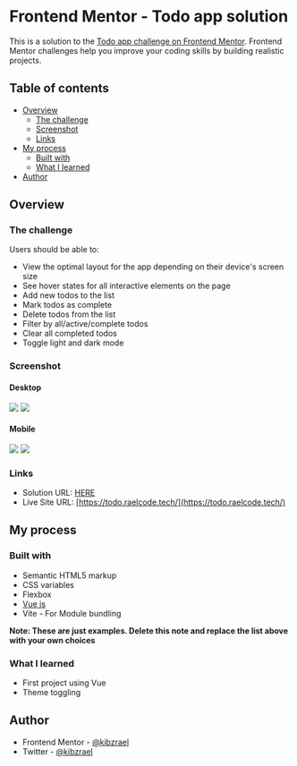 # Frontend Mentor - Todo app solution

This is a solution to the [Todo app challenge on Frontend Mentor](https://www.frontendmentor.io/challenges/todo-app-Su1_KokOW). Frontend Mentor challenges help you improve your coding skills by building realistic projects.

## Table of contents

- [Overview](#overview)
  - [The challenge](#the-challenge)
  - [Screenshot](#screenshot)
  - [Links](#links)
- [My process](#my-process)
  - [Built with](#built-with)
  - [What I learned](#what-i-learned)
- [Author](#author)

## Overview

### The challenge

Users should be able to:

- View the optimal layout for the app depending on their device's screen size
- See hover states for all interactive elements on the page
- Add new todos to the list
- Mark todos as complete
- Delete todos from the list
- Filter by all/active/complete todos
- Clear all completed todos
- Toggle light and dark mode
<!-- - **Bonus**: Drag and drop to reorder items on the list -->

### Screenshot

#### Desktop

![](./public/desktop-light.png)
![](./public/desktop-dark.png)

#### Mobile

![](./public/mobile-light.png)
![](./public/mobile-dark.png)

### Links

- Solution URL: [HERE](https://www.frontendmentor.io/solutions/responsive-todo-app-build-using-vue-js-eQ4cAIw_pn)
- Live Site URL: [https://todo.raelcode.tech/](https://todo.raelcode.tech/)

## My process

### Built with

- Semantic HTML5 markup
- CSS variables
- Flexbox
- [Vue js](vuejs.org)
- Vite - For Module bundling

**Note: These are just examples. Delete this note and replace the list above with your own choices**

### What I learned

- First project using Vue
- Theme toggling

## Author

- Frontend Mentor - [@kibzrael](https://www.frontendmentor.io/profile/kibzrael)
- Twitter - [@kibzrael](https://www.twitter.com/kibzrael)
